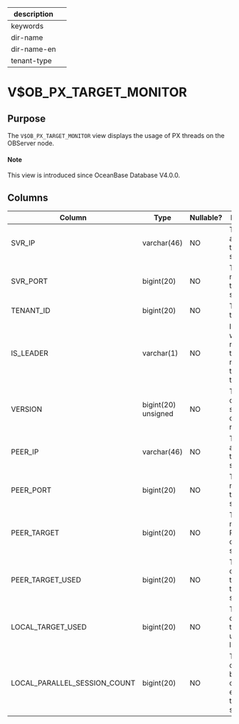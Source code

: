 |description||
|---|---|
|keywords||
|dir-name||
|dir-name-en||
|tenant-type||

# V$OB_PX_TARGET_MONITOR

## Purpose

The `V$OB_PX_TARGET_MONITOR` view displays the usage of PX threads on the OBServer node.

<main id="notice" type='explain'>
  <h4>Note</h4>
  <p>This view is introduced since OceanBase Database V4.0.0. </p>
</main>

## Columns

| Column | Type | Nullable? | Description |
|------------------------------|---------------------|------------|-----------|
| SVR_IP | varchar(46) | NO | The IP address of the local server. |
| SVR_PORT | bigint(20) | NO | The port number of the local server. |
| TENANT_ID | bigint(20) | NO | The ID of the tenant. |
| IS_LEADER | varchar(1) | NO | Indicates whether the replica is the leader replica of the dummy table. |
| VERSION | bigint(20) unsigned | NO | The number of times that statistics collection is reinitiated. |
| PEER_IP | varchar(46) | NO | The IP address of the peer server. |
| PEER_PORT | bigint(20) | NO | The port number of the peer server. |
| PEER_TARGET | bigint(20) | NO | The total number of PX threads on the peer server. |
| PEER_TARGET_USED | bigint(20) | NO | The number of used PX threads on the peer server. |
| LOCAL_TARGET_USED | bigint(20) | NO | The number of peer PX threads used by the local server. |
| LOCAL_PARALLEL_SESSION_COUNT | bigint(20) | NO | The number of sessions being concurrently executed on the local server. |
